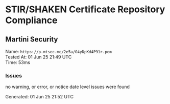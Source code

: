 # STIR/SHAKEN Certificate Repository Compliance

## Martini Security

Name: `https://p.mtsec.me/2e5a/O4yDpKd4P91r.pem`\
Tested At: 01 Jun 25 21:49 UTC\
Time: 53ms

### Issues

no warning, or error, or notice date level issues were found

Generated: 01 Jun 25 21:52 UTC